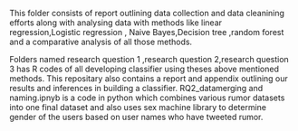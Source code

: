 This folder consists of report outlining data collection and data cleanining efforts along with analysing data with methods like linear regression,Logistic regression , Naive Bayes,Decision tree ,random forest and a comparative analysis of all those methods.

Folders named research question 1 ,research question 2,research question 3 has R codes of all developing classifier using theses above mentioned methods.
This repositary also contains a report and appendix outlining our results and inferences in building a classifier. 
RQ2_datamerging and naming.ipnyb is a code in python which combines various rumor datasets into one final dataset and also uses sex machine library to determine gender of the users based on user names who have tweeted rumor.
